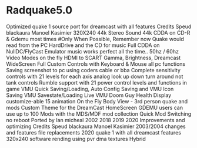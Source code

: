 # Radquake5.0
Optimized quake 1 source port for dreamcast with all features Credits Speud blackaura Manoel Kasimier
320X240
44k Stereo Sound
44k CDDA on CD-R & Gdemu most times
#Only When Possible, Remember now Quake would read from the PC HardDrive and the CD for music
Full CDDA on NullDC/FlyCast Emulator music works perfect all the time..
50hz / 60hz Video Modes on the fly HDMI to SCART
Gamma, Brightness, Dreamcast WideScreen
Full Custom Controls with Keyboard & Mouse all pc functions
Saving screenshot to pc using coders cable or bba
Complete sensitivity controls with 21 levels for each axis analog look up down turn around not tank controls
Rumble support with 21 power control levels and functions in game
VMU Quick Saving/Loading, Auto Config Saving and VMU Icon Saving
VMU Savestate/Loading
Live VMU Doom Guy Health Display customize-able 15 animation
On the Fly Body View - 3rd person quake and mods
Custom Theme for the DreamCast HomeScreen
GDEMU users can use up to 100 Mods with the MDS/MDF mod collection
Quick Mod Switching no reboot
Ported by Ian micheal 2002 2018 2019 2020 Improvements and optimizing 
Credits  Speud blackaura Manoel Kasimier 2003/2004 changes and features file replacements
2020 quake 1 with all dreamcast features 320x240 software rending using pvr dma textures Hybrid
